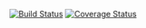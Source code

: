 [![Build Status](https://travis-ci.com/michenriq/clean-react.svg?branch=main)](https://travis-ci.com/michenriq/clean-react)
[![Coverage Status](https://coveralls.io/repos/github/michenriq/clean-react/badge.svg)](https://coveralls.io/github/michenriq/clean-react)
